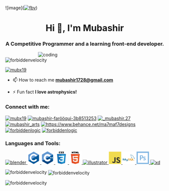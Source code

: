 ![image](<a href="https://ibb.co/nnBLxrz"><img src="https://i.ibb.co/RBNDR2z/fbv.jpg" alt="fbv" border="0"></a>)

<h1 align="center">Hi 👋, I'm Mubashir</h1>
<h3 align="center">A Competitive Programmer and a learning front-end developer.</h3>
<img align="right" alt="coding" width="400" src="https://media1.giphy.com/media/qgQUggAC3Pfv687qPC/giphy.gif?cid=790b7611ae3c5c60d9d2841a2253180c21cae1f3283c84d4&rid=giphy.gif&ct=g"

<p align="left"> <img src="https://komarev.com/ghpvc/?username=forbiddenvelocity&label=Profile%20views&color=0e75b6&style=flat" alt="forbiddenvelocity" /> </p>

<p align="left"> <a href="https://twitter.com/mubx19" target="blank"><img src="https://img.shields.io/twitter/follow/mubx19?logo=twitter&style=for-the-badge" alt="mubx19" /></a> </p>

- 📫 How to reach me **mubashir1728@gmail.com**

- ⚡ Fun fact **I love astrophysics!**

<h3 align="left">Connect with me:</h3>
<p align="left">
<a href="https://twitter.com/mubx19" target="blank"><img align="center" src="https://raw.githubusercontent.com/rahuldkjain/github-profile-readme-generator/master/src/images/icons/Social/twitter.svg" alt="mubx19" height="30" width="40" /></a>
<a href="https://linkedin.com/in/mubashir-farööqui-3b8513253" target="blank"><img align="center" src="https://raw.githubusercontent.com/rahuldkjain/github-profile-readme-generator/master/src/images/icons/Social/linked-in-alt.svg" alt="mubashir-farööqui-3b8513253" height="30" width="40" /></a>
<a href="https://instagram.com/_mubashir.27" target="blank"><img align="center" src="https://raw.githubusercontent.com/rahuldkjain/github-profile-readme-generator/master/src/images/icons/Social/instagram.svg" alt="_mubashir.27" height="30" width="40" /></a>
<a href="https://dribbble.com/mubashir_arts" target="blank"><img align="center" src="https://raw.githubusercontent.com/rahuldkjain/github-profile-readme-generator/master/src/images/icons/Social/dribbble.svg" alt="mubashir_arts" height="30" width="40" /></a>
<a href="https://www.behance.net/https://www.behance.net/ma7maf7designs" target="blank"><img align="center" src="https://raw.githubusercontent.com/rahuldkjain/github-profile-readme-generator/master/src/images/icons/Social/behance.svg" alt="https://www.behance.net/ma7maf7designs" height="30" width="40" /></a>
<a href="https://codeforces.com/profile/forbiddenlogic" target="blank"><img align="center" src="https://raw.githubusercontent.com/rahuldkjain/github-profile-readme-generator/master/src/images/icons/Social/codeforces.svg" alt="forbiddenlogic" height="30" width="40" /></a>
<a href="https://www.leetcode.com/forbiddenlogic" target="blank"><img align="center" src="https://raw.githubusercontent.com/rahuldkjain/github-profile-readme-generator/master/src/images/icons/Social/leet-code.svg" alt="forbiddenlogic" height="30" width="40" /></a>
</p>

<h3 align="left">Languages and Tools:</h3>
<p align="left"> <a href="https://www.blender.org/" target="_blank" rel="noreferrer"> <img src="https://download.blender.org/branding/community/blender_community_badge_white.svg" alt="blender" width="40" height="40"/> </a> <a href="https://www.cprogramming.com/" target="_blank" rel="noreferrer"> <img src="https://raw.githubusercontent.com/devicons/devicon/master/icons/c/c-original.svg" alt="c" width="40" height="40"/> </a> <a href="https://www.w3schools.com/cpp/" target="_blank" rel="noreferrer"> <img src="https://raw.githubusercontent.com/devicons/devicon/master/icons/cplusplus/cplusplus-original.svg" alt="cplusplus" width="40" height="40"/> </a> <a href="https://www.w3schools.com/css/" target="_blank" rel="noreferrer"> <img src="https://raw.githubusercontent.com/devicons/devicon/master/icons/css3/css3-original-wordmark.svg" alt="css3" width="40" height="40"/> </a> <a href="https://www.w3.org/html/" target="_blank" rel="noreferrer"> <img src="https://raw.githubusercontent.com/devicons/devicon/master/icons/html5/html5-original-wordmark.svg" alt="html5" width="40" height="40"/> </a> <a href="https://www.adobe.com/in/products/illustrator.html" target="_blank" rel="noreferrer"> <img src="https://www.vectorlogo.zone/logos/adobe_illustrator/adobe_illustrator-icon.svg" alt="illustrator" width="40" height="40"/> </a> <a href="https://developer.mozilla.org/en-US/docs/Web/JavaScript" target="_blank" rel="noreferrer"> <img src="https://raw.githubusercontent.com/devicons/devicon/master/icons/javascript/javascript-original.svg" alt="javascript" width="40" height="40"/> </a> <a href="https://www.mysql.com/" target="_blank" rel="noreferrer"> <img src="https://raw.githubusercontent.com/devicons/devicon/master/icons/mysql/mysql-original-wordmark.svg" alt="mysql" width="40" height="40"/> </a> <a href="https://www.photoshop.com/en" target="_blank" rel="noreferrer"> <img src="https://raw.githubusercontent.com/devicons/devicon/master/icons/photoshop/photoshop-line.svg" alt="photoshop" width="40" height="40"/> </a> <a href="https://www.adobe.com/products/xd.html" target="_blank" rel="noreferrer"> <img src="https://cdn.worldvectorlogo.com/logos/adobe-xd.svg" alt="xd" width="40" height="40"/> </a> </p>

<p><img align="left" src="https://github-readme-stats.vercel.app/api/top-langs?username=forbiddenvelocity&show_icons=true&locale=en&layout=compact" alt="forbiddenvelocity" /></p>

<p>&nbsp;<img align="center" src="https://github-readme-stats.vercel.app/api?username=forbiddenvelocity&show_icons=true&locale=en" alt="forbiddenvelocity" /></p>

<p><img align="center" src="https://github-readme-streak-stats.herokuapp.com/?user=forbiddenvelocity&" alt="forbiddenvelocity" /></p>

